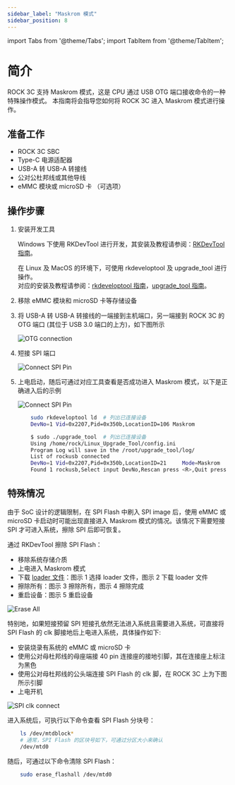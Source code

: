 ```yaml
---
sidebar_label: "Maskrom 模式"
sidebar_position: 8
---
```


import Tabs from '@theme/Tabs';
import TabItem from '@theme/TabItem';

# 简介

ROCK 3C 支持 Maskrom 模式，这是 CPU 通过 USB OTG 端口接收命令的一种特殊操作模式。
本指南将会指导您如何将 ROCK 3C 进入 Maskrom 模式进行操作。

## 准备工作

- ROCK 3C SBC
- Type-C 电源适配器
- USB-A 转 USB-A 转接线
- 公对公杜邦线或其他导线
- eMMC 模块或 microSD 卡 （可选项）

## 操作步骤

1. 安装开发工具

   <Tabs queryString="host_os">
   <TabItem value="Windows">

   Windows 下使用 RKDevTool 进行开发，其安装及教程请参阅：[RKDevTool 指南](/general-tutorial/rksdk/rkdevtool)。

   </TabItem>
   <TabItem value="Linux_MacOS">

   在 Linux 及 MacOS 的环境下，可使用 rkdeveloptool 及 upgrade_tool 进行操作。  
   对应的安装及教程请参阅：[rkdeveloptool 指南](/general-tutorial/rksdk/rkdeveloptool)，[upgrade_tool 指南](/general-tutorial/rksdk/upgrade_tool)。

   </TabItem>
   </Tabs>

2. 移除 eMMC 模块和 microSD 卡等存储设备

3. 将 USB-A 转 USB-A 转接线的一端接到主机端口，另一端接到 ROCK 3C 的 OTG 端口 (其位于 USB 3.0 端口的上方)，如下图所示

   ![OTG connection](/img/rock3/3c/3c-otg-connect.webp)

4. 短接 SPI 端口

   ![Connect SPI Pin](/img/rock3/3c/3c-shortconnect-spipin.webp)

5. 上电启动，随后可通过对应工具查看是否成功进入 Maskrom 模式，以下是正确进入后的示例

   <Tabs>
   <TabItem value="RKDevTool">

   ![Connect SPI Pin](/img/configuration/rkdevtool-maskrom.webp)

   </TabItem>
   <TabItem value="rkdeveloptool">

   ```bash
       sudo rkdeveloptool ld  # 列出已连接设备
       DevNo=1 Vid=0x2207,Pid=0x350b,LocationID=106 Maskrom
   ```

   </TabItem>
   <TabItem value="upgarde_tool">

   ```bash
       $ sudo ./upgrade_tool  # 列出已连接设备
       Using /home/rock/Linux_Upgrade_Tool/config.ini
       Program Log will save in the /root/upgrade_tool/log/
       List of rockusb connected
       DevNo=1 Vid=0x2207,Pid=0x350b,LocationID=21     Mode=Maskrom
       Found 1 rockusb,Select input DevNo,Rescan press <R>,Quit press <Q>:
   ```

   </TabItem>
   </Tabs>

## 特殊情况

由于 SoC 设计的逻辑限制，在 SPI Flash 中刷入 SPI image 后，使用 eMMC 或 microSD 卡启动时可能出现直接进入 Maskrom 模式的情况。该情况下需要短接 SPI 才可进入系统，擦除 SPI 后即可恢复。

通过 RKDevTool 擦除 SPI Flash：

- 移除系统存储介质
- 上电进入 Maskrom 模式
- 下载 [loader 文件](https://dl.radxa.com/rock3/images/loader/radxa-cm3-io/rk356x_spl_loader_ddr1056_v1.10.111.bin)：图示 1 选择 loader 文件，图示 2 下载 loader 文件
- 擦除所有：图示 3 擦除所有，图示 4 擦除完成
- 重启设备：图示 5 重启设备

![Erase All](/img/rock3/3c/3c-erase-all.webp)

特别地，如果短接预留 SPI 短接孔依然无法进入系统且需要进入系统，可直接将 SPI Flash 的 clk 脚接地后上电进入系统，具体操作如下:

- 安装烧录有系统的 eMMC 或 microSD 卡
- 使用公对母杜邦线的母座端接 40 pin 连接座的接地引脚，其在连接座上标注为黑色
- 使用公对母杜邦线的公头端连接 SPI Flash 的 clk 脚，在 ROCK 3C 上为下图所示引脚
- 上电开机

![SPI clk connect](/img/rock3/3c/3c-spi-connect.webp)

进入系统后，可执行以下命令查看 SPI Flash 分块号：

```bash
    ls /dev/mtdblock*
    # 通常，SPI Flash 的区块号如下，可通过分区大小来确认
    /dev/mtd0
```

随后，可通过以下命令清除 SPI Flash：

```bash
    sudo erase_flashall /dev/mtd0
```
